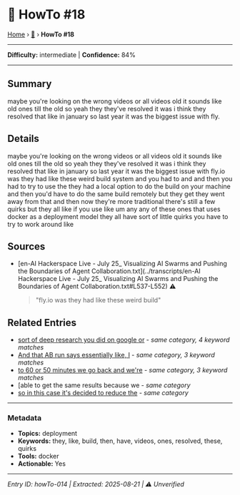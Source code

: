 # 🔧 HowTo #18

[Home](../index.md) › [🔧](./) › **HowTo #18**

---

**Difficulty:** intermediate | **Confidence:** 84%

---


## Summary
maybe you're looking on the wrong videos or all
videos old it sounds like old ones till
the old so yeah they they've resolved it was
i think they resolved that like in january
so last year it was the biggest issue with
fly.

## Details
maybe you're looking on the wrong videos or all
videos old it sounds like old ones till
the old so yeah they they've resolved it was
i think they resolved that like in january
so last year it was the biggest issue with
fly.io was they had like these weird build
system and you had to and and then you had
to try to use the they had a local option to
do the build on your machine and then you'd
have to do the same build remotely but they
get they went away from that and then now
they're more traditional there's still a few
quirks but they all like if you use like um
any any of these ones that uses docker as a
deployment model they all have sort of little
quirks you have to try to work around like





## Sources
- [en-AI Hackerspace Live - July 25_ Visualizing AI Swarms and Pushing the Boundaries of Agent Collaboration.txt](../transcripts/en-AI Hackerspace Live - July 25_ Visualizing AI Swarms and Pushing the Boundaries of Agent Collaboration.txt#L537-L552) ⚠️
  > "fly.io was they had like these weird build"

## Related Entries

- [sort of deep research you did on google or](../how-to/howTo-020.md) - *same category, 4 keyword matches*
- [And that AB run says essentially like, I](../how-to/howTo-010.md) - *same category, 3 keyword matches*
- [to 60 or 50 minutes we go back and we're](../how-to/howTo-016.md) - *same category, 3 keyword matches*
- [able to get the same results because we [](../how-to/howTo-001.md) - *same category*
- [so in this case it's decided to reduce the](../how-to/howTo-002.md) - *same category*


---

### Metadata
- **Topics:** deployment
- **Keywords:** they, like, build, then, have, videos, ones, resolved, these, quirks
- **Tools:** docker
- **Actionable:** Yes

---

*Entry ID: howTo-014 | Extracted: 2025-08-21 | ⚠️ Unverified*

